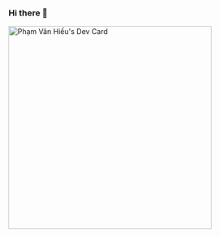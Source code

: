 ### Hi there 👋

<!--
**hisu87/Hisu87** is a ✨ _special_ ✨ repository because its `README.md` (this file) appears on your GitHub profile.

Here are some ideas to get you started:

- 🔭 I’m currently working on ...
- 🌱 I’m currently learning ...
- 👯 I’m looking to collaborate on ...
- 🤔 I’m looking for help with ...
- 💬 Ask me about ...
- 📫 How to reach me: ...
- 😄 Pronouns: ...
- ⚡ Fun fact: ...
-->
<a href="https://app.daily.dev/hisu87"><img src="https://api.daily.dev/devcards/5ae878bf8da548cfb37630360056bec2.png?r=w2y" width="400" alt="Phạm Văn Hiếu's Dev Card"/></a>
